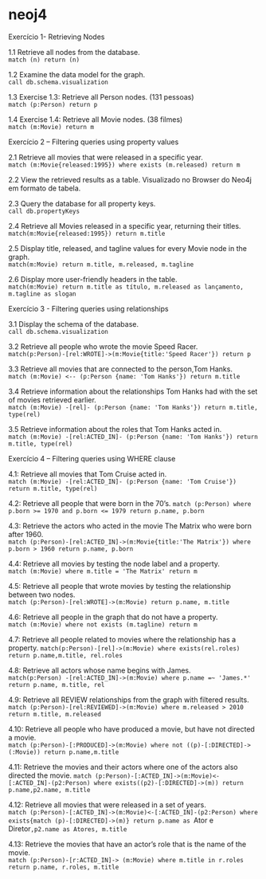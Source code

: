 # neoj4
Exercício 1- Retrieving Nodes  

1.1 Retrieve all nodes from the database.  
`match (n) return (n)`  

1.2 Examine the data model for the graph.  
`call db.schema.visualization`  

1.3 Exercise 1.3: Retrieve all Person nodes.  (131 pessoas)  
`match (p:Person) return p`  

1.4 Exercise 1.4: Retrieve all Movie nodes. (38 filmes)   
`match (m:Movie) return m`  

Exercício 2 – Filtering queries using property values  

2.1 Retrieve all movies that were released in a specific year.  
`match (m:Movie{released:1995}) where exists (m.released) return m`  

2.2 View the retrieved results as a table. 
Visualizado no Browser do Neo4j em formato de tabela.  

2.3 Query the database for all property keys.     
`call db.propertyKeys`

2.4 Retrieve all Movies released in a specific year, returning their titles.    
`match(m:Movie{released:1995}) return m.title`  

2.5 Display title, released, and tagline values for every Movie node in the graph.   
`match(m:Movie) return m.title, m.released, m.tagline`  

2.6 Display more user-friendly headers in the table.  
`match(m:Movie) return m.title as título, m.released as lançamento, m.tagline as slogan`  

Exercício 3 - Filtering queries using relationships

3.1 Display the schema of the database.  
`call db.schema.visualization`  

3.2 Retrieve all people who wrote the movie Speed Racer.  
`match(p:Person)-[rel:WROTE]->(m:Movie{title:'Speed Racer'}) return p`

3.3 Retrieve all movies that are connected to the person,Tom Hanks.  
`match (m:Movie) <-- (p:Person {name: 'Tom Hanks'}) return m.title`

3.4 Retrieve information about the relationships Tom Hanks had with the set of movies retrieved earlier.  
`match (m:Movie) -[rel]- (p:Person {name: 'Tom Hanks'}) return m.title, type(rel)`

3.5 Retrieve information about the roles that Tom Hanks acted in.  
`match (m:Movie) -[rel:ACTED_IN]- (p:Person {name: 'Tom Hanks'}) return m.title, type(rel)`

Exercício 4 – Filtering queries using WHERE clause

4.1: Retrieve all movies that Tom Cruise acted in.  
`match (m:Movie) -[rel:ACTED_IN]- (p:Person {name: 'Tom Cruise'}) return m.title, type(rel)`  

4.2: Retrieve all people that were born in the 70’s.
`match (p:Person) where p.born >= 1970 and p.born <= 1979 return p.name, p.born`  
  
4.3: Retrieve the actors who acted in the movie The Matrix who were born after 1960.  
`match (p:Person)-[rel:ACTED_IN]->(m:Movie{title:'The Matrix'}) where p.born > 1960 return p.name, p.born`  

4.4: Retrieve all movies by testing the node label and a property.   
`match (m:Movie) where m.title = 'The Matrix' return m`  

4.5: Retrieve all people that wrote movies by testing the relationship between two nodes.  
`match (p:Person)-[rel:WROTE]->(m:Movie) return p.name, m.title`  


4.6: Retrieve all people in the graph that do not have a property.  
`match (m:Movie) where not exists (m.tagline) return m`    


4.7: Retrieve all people related to movies where the relationship has a property. 
`match(p:Person)-[rel]->(m:Movie) where exists(rel.roles) return p.name,m.title, rel.roles`    


4.8: Retrieve all actors whose name begins with James.  
`match(p:Person) -[rel:ACTED_IN]->(m:Movie) where p.name =~ 'James.*'  return p.name, m.title, rel`  

4.9: Retrieve all REVIEW relationships from the graph with filtered results.  
`match (p:Person)-[rel:REVIEWED]->(m:Movie) where m.released > 2010  return m.title, m.released`  

4.10: Retrieve all people who have produced a movie, but have not directed a movie.  
`match (p:Person)-[:PRODUCED]->(m:Movie) where not ((p)-[:DIRECTED]->(:Movie)) return p.name,m.title`  

4.11: Retrieve the movies and their actors where one of the actors also directed the movie. 
`match (p:Person)-[:ACTED_IN]->(m:Movie)<-[:ACTED_IN]-(p2:Person) where exists((p2)-[:DIRECTED]->(m)) return p.name,p2.name, m.title`


4.12: Retrieve all movies that were released in a set of years.  
`match (p:Person)-[:ACTED_IN]->(m:Movie)<-[:ACTED_IN]-(p2:Person) where exists{match (p)-[:DIRECTED]->(m)} return p.name as `Ator e Diretor`,p2.name as Atores, m.title`      


4.13: Retrieve the movies that have an actor’s role that is the name of the movie.  
`match (p:Person)-[r:ACTED_IN]-> (m:Movie) where m.title in r.roles return p.name, r.roles, m.title`  





